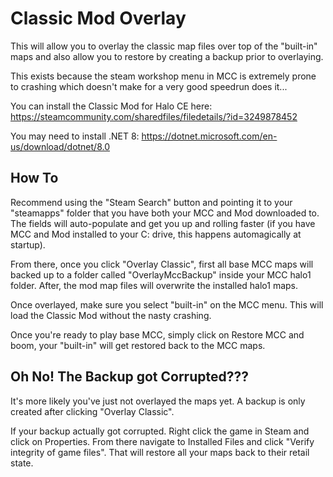 # Classic Mod Overlay
This will allow you to overlay the classic map files over top of the "built-in" maps and also allow you to restore by creating a backup prior to overlaying.

This exists because the steam workshop menu in MCC is extremely prone to crashing which doesn't make for a very good speedrun does it...

You can install the Classic Mod for Halo CE here:
https://steamcommunity.com/sharedfiles/filedetails/?id=3249878452

You may need to install .NET 8:
https://dotnet.microsoft.com/en-us/download/dotnet/8.0

## How To
Recommend using the "Steam Search" button and pointing it to your "steamapps" folder that you have both your MCC and Mod downloaded to. The fields will auto-populate and get you up and rolling faster (if you have MCC and Mod installed to your C: drive, this happens automagically at startup).

From there, once you click "Overlay Classic", first all base MCC maps will backed up to a folder called "OverlayMccBackup" inside your MCC halo1 folder. After, the mod map files will overwrite the installed halo1 maps.

Once overlayed, make sure you select "built-in" on the MCC menu. This will load the Classic Mod without the nasty crashing.

Once you're ready to play base MCC, simply click on Restore MCC and boom, your "built-in" will get restored back to the MCC maps.

## Oh No! The Backup got Corrupted???
It's more likely you've just not overlayed the maps yet. A backup is only created after clicking "Overlay Classic".

If your backup actually got corrupted. Right click the game in Steam and click on Properties. From there navigate to Installed Files and click "Verify integrity of game files". That will restore all your maps back to their retail state.
